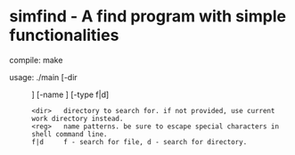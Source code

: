 # simfind - A find program with simple functionalities

compile: make 

usage: ./main [-dir <dir>] [-name <reg>] [-type f|d] 
    
    <dir>   directory to search for. if not provided, use current work directory instead. 
    <reg>   name patterns. be sure to escape special characters in shell command line. 
    f|d     f - search for file, d - search for directory. 
